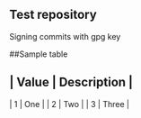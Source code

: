 ## Test repository

Signing commits with gpg key

##Sample table

| Value | Description	|
------------------------
| 1   	| One		|
| 2   	| Two 		|
| 3   	| Three		|
